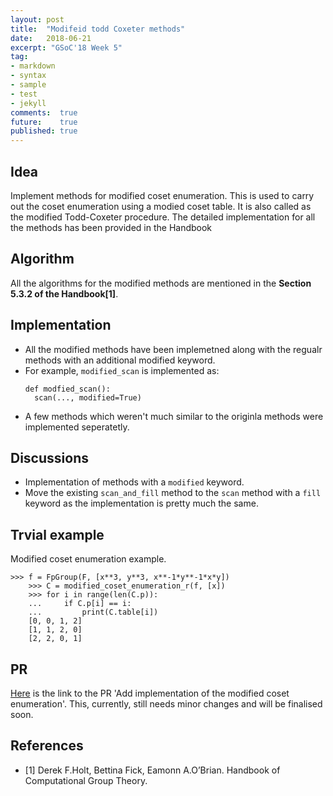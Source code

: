 ```yaml
---
layout: post
title:  "Modifeid todd Coxeter methods"
date:   2018-06-21
excerpt: "GSoC'18 Week 5"
tag:
- markdown 
- syntax
- sample
- test
- jekyll
comments:  true
future:    true
published: true
---
```


## Idea 
Implement methods for modified coset enumeration. This is used to carry out the coset enumeration using a modied coset table. It is also called as the modified Todd-Coxeter procedure. The detailed implementation for all the methods has been provided in the Handbook

## Algorithm
All the algorithms for the modified methods are mentioned in the **Section 5.3.2 of the Handbook[1]**.

## Implementation

* All the modified methods have been implemetned along with the regualr methods with an additional modified keyword.
* For example, `modified_scan` is implemented as: 
  ```
  def modfied_scan(): 
    scan(..., modified=True)
  ```
 * A few methods which weren't much similar to the originla methods were implemented seperatetly. 

## Discussions 

* Implementation of methods with a `modified` keyword. 
* Move the existing `scan_and_fill` method to the `scan` method with a `fill` keyword as the implementation is pretty much the same.

## Trvial example 
Modified coset enumeration example.
```
>>> f = FpGroup(F, [x**3, y**3, x**-1*y**-1*x*y])
    >>> C = modified_coset_enumeration_r(f, [x])
    >>> for i in range(len(C.p)):
    ...     if C.p[i] == i:
    ...         print(C.table[i])
    [0, 0, 1, 2]
    [1, 1, 2, 0]
    [2, 2, 0, 1]
```

## PR
[Here](https://github.com/sympy/sympy/pull/14830) is the link to the PR 'Add implementation of the modified coset enumeration'. This, currently, still needs minor changes and will be finalised soon. 

## References 
* [1] Derek F.Holt, Bettina Fick, Eamonn A.O’Brian. Handbook of Computational Group Theory.
